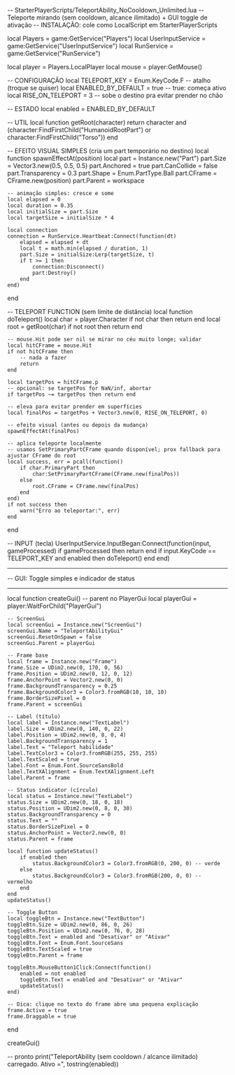 -- StarterPlayerScripts/TeleportAbility_NoCooldown_Unlimited.lua
-- Teleporte mirando (sem cooldown, alcance ilimitado) + GUI toggle de ativação
-- INSTALAÇÃO: cole como LocalScript em StarterPlayerScripts

local Players = game:GetService("Players")
local UserInputService = game:GetService("UserInputService")
local RunService = game:GetService("RunService")

local player = Players.LocalPlayer
local mouse = player:GetMouse()

-- CONFIGURAÇÃO
local TELEPORT_KEY = Enum.KeyCode.F    -- atalho (troque se quiser)
local ENABLED_BY_DEFAULT = true        -- true: começa ativo
local RISE_ON_TELEPORT = 3             -- sobe o destino pra evitar prender no chão

-- ESTADO
local enabled = ENABLED_BY_DEFAULT

-- UTIL
local function getRoot(character)
	return character and (character:FindFirstChild("HumanoidRootPart") or character:FindFirstChild("Torso"))
end

-- EFEITO VISUAL SIMPLES (cria um part temporário no destino)
local function spawnEffectAt(position)
	local part = Instance.new("Part")
	part.Size = Vector3.new(0.5, 0.5, 0.5)
	part.Anchored = true
	part.CanCollide = false
	part.Transparency = 0.3
	part.Shape = Enum.PartType.Ball
	part.CFrame = CFrame.new(position)
	part.Parent = workspace

	-- animação simples: cresce e some
	local elapsed = 0
	local duration = 0.35
	local initialSize = part.Size
	local targetSize = initialSize * 4

	local connection
	connection = RunService.Heartbeat:Connect(function(dt)
		elapsed = elapsed + dt
		local t = math.min(elapsed / duration, 1)
		part.Size = initialSize:Lerp(targetSize, t)
		if t >= 1 then
			connection:Disconnect()
			part:Destroy()
		end
	end)
end

-- TELEPORT FUNCTION (sem limite de distância)
local function doTeleport()
	local char = player.Character
	if not char then return end
	local root = getRoot(char)
	if not root then return end

	-- mouse.Hit pode ser nil se mirar no céu muito longe; validar
	local hitCFrame = mouse.Hit
	if not hitCFrame then
		-- nada a fazer
		return
	end

	local targetPos = hitCFrame.p
	-- opcional: se targetPos for NaN/inf, abortar
	if targetPos ~= targetPos then return end

	-- eleva para evitar prender em superfícies
	local finalPos = targetPos + Vector3.new(0, RISE_ON_TELEPORT, 0)

	-- efeito visual (antes ou depois da mudança)
	spawnEffectAt(finalPos)

	-- aplica teleporte localmente
	-- usamos SetPrimaryPartCFrame quando disponível; prox fallback para ajustar CFrame do root
	local success, err = pcall(function()
		if char.PrimaryPart then
			char:SetPrimaryPartCFrame(CFrame.new(finalPos))
		else
			root.CFrame = CFrame.new(finalPos)
		end
	end)
	if not success then
		warn("Erro ao teleportar:", err)
	end
end

-- INPUT (tecla)
UserInputService.InputBegan:Connect(function(input, gameProcessed)
	if gameProcessed then return end
	if input.KeyCode == TELEPORT_KEY and enabled then
		doTeleport()
	end
end)

-- -------------------------
-- GUI: Toggle simples e indicador de status
-- -------------------------
local function createGui()
	-- parent no PlayerGui
	local playerGui = player:WaitForChild("PlayerGui")

	-- ScreenGui
	local screenGui = Instance.new("ScreenGui")
	screenGui.Name = "TeleportAbilityGui"
	screenGui.ResetOnSpawn = false
	screenGui.Parent = playerGui

	-- Frame base
	local frame = Instance.new("Frame")
	frame.Size = UDim2.new(0, 170, 0, 56)
	frame.Position = UDim2.new(0, 12, 0, 12)
	frame.AnchorPoint = Vector2.new(0, 0)
	frame.BackgroundTransparency = 0.25
	frame.BackgroundColor3 = Color3.fromRGB(10, 10, 10)
	frame.BorderSizePixel = 0
	frame.Parent = screenGui

	-- Label (título)
	local label = Instance.new("TextLabel")
	label.Size = UDim2.new(0, 140, 0, 22)
	label.Position = UDim2.new(0, 8, 0, 4)
	label.BackgroundTransparency = 1
	label.Text = "Teleport habilidade"
	label.TextColor3 = Color3.fromRGB(255, 255, 255)
	label.TextScaled = true
	label.Font = Enum.Font.SourceSansBold
	label.TextXAlignment = Enum.TextXAlignment.Left
	label.Parent = frame

	-- Status indicator (círculo)
	local status = Instance.new("TextLabel")
	status.Size = UDim2.new(0, 18, 0, 18)
	status.Position = UDim2.new(0, 8, 0, 30)
	status.BackgroundTransparency = 0
	status.Text = ""
	status.BorderSizePixel = 0
	status.AnchorPoint = Vector2.new(0, 0)
	status.Parent = frame

	local function updateStatus()
		if enabled then
			status.BackgroundColor3 = Color3.fromRGB(0, 200, 0) -- verde
		else
			status.BackgroundColor3 = Color3.fromRGB(200, 0, 0) -- vermelho
		end
	end
	updateStatus()

	-- Toggle Button
	local toggleBtn = Instance.new("TextButton")
	toggleBtn.Size = UDim2.new(0, 86, 0, 26)
	toggleBtn.Position = UDim2.new(0, 76, 0, 28)
	toggleBtn.Text = enabled and "Desativar" or "Ativar"
	toggleBtn.Font = Enum.Font.SourceSans
	toggleBtn.TextScaled = true
	toggleBtn.Parent = frame

	toggleBtn.MouseButton1Click:Connect(function()
		enabled = not enabled
		toggleBtn.Text = enabled and "Desativar" or "Ativar"
		updateStatus()
	end)

	-- Dica: clique no texto do frame abre uma pequena explicação
	frame.Active = true
	frame.Draggable = true
end

createGui()

-- pronto
print("TeleportAbility (sem cooldown / alcance ilimitado) carregado. Ativo =", tostring(enabled))
